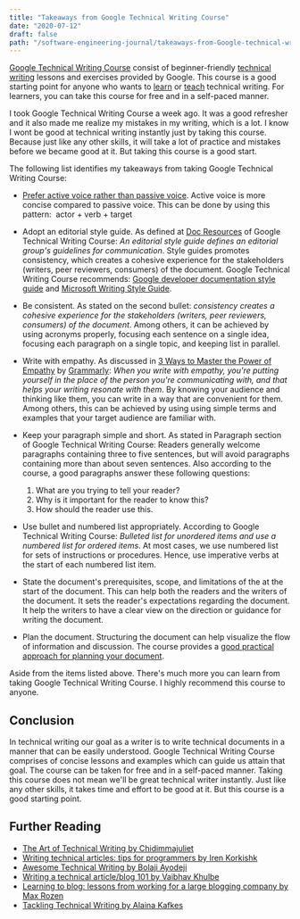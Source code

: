 ```yaml
---
title: "Takeaways from Google Technical Writing Course"
date: "2020-07-12"
draft: false
path: "/software-engineering-journal/takeaways-from-Google-technical-writing-course"
---
```


[Google Technical Writing Course](https://developers.google.com/tech-writing) consist of beginner-friendly [technical writing](https://en.wikipedia.org/wiki/Technical_writing) lessons and exercises provided by Google. This course is a good starting point for anyone who wants to [learn](https://developers.google.com/tech-writing/overview) or [teach](https://developers.google.com/tech-writing/for-instructors) technical writing. For learners, you can take this course for free and in a self-paced manner.

I took Google Technical Writing Course a week ago. It was a good refresher and it also made me realize my mistakes in my writing, which is a lot. I know I wont be good at technical writing instantly just by taking this course. Because just like any other skills, it will take a lot of practice and mistakes before we became good at it. But taking this course is a good start.

The following list identifies my takeaways from taking Google Technical Writing Course:

- [Prefer active voice rather than passive voice](https://developers.google.com/tech-writing/one/active-voice). Active voice is more concise compared to passive voice. This can be done by using this pattern: 
actor + verb + target
- Adopt an editorial style guide. As defined at [Doc Resources](https://developers.google.com/tech-writing/resources) of Google Technical Writing Course: _An editorial style guide defines an editorial group's guidelines for communication_. Style guides promotes consistency, which creates a cohesive experience for the stakeholders (writers, peer reviewers, consumers) of the document. Google Technical Writing Course recommends: [Google developer documentation style guide](https://developers.google.com/style) and [Microsoft Writing Style Guide](https://docs.microsoft.com/en-us/style-guide/welcome/).
- Be consistent. As stated on the second bullet: _consistency creates a cohesive experience for the stakeholders (writers, peer reviewers, consumers) of the document_. Among others, it can be achieved by using acronyms properly, focusing each sentence on a single idea, focusing each paragraph on a single topic, and keeping list in parallel.
- Write with empathy. As discussed in [3 Ways to Master the Power of Empathy](https://www.grammarly.com/blog/empathy-writing/) by [Grammarly](https://www.grammarly.com): _When you write with empathy, you're putting yourself in the place of the person you're communicating with, and that helps your writing resonate with them_. By knowing your audience and thinking like them, you can write in a way that are convenient for them. Among others, this can be achieved by using using simple terms and examples that your target audience are familiar with.
- Keep your paragraph simple and short. As stated in Paragraph section of Google Technical Writing Course: Readers generally welcome paragraphs containing three to five sentences, but will avoid paragraphs containing more than about seven sentences. Also according to the course, a good paragraphs answer these following questions: 
  1. What are you trying to tell your reader? 
  2. Why is it important for the reader to know this? 
  3. How should the reader use this.

- Use bullet and numbered list appropriately. According to Google Technical Writing Course: _Bulleted list for unordered items and use a numbered list for ordered items_. At most cases, we use numbered list for sets of instructions or procedures. Hence, use  imperative verbs at the start of each numbered list item.
- State the document's prerequisites, scope, and limitations of the at the start of the document. This can help both the readers and the writers of the document. It sets the reader's expectations regarding the document. It help the writers to have a clear view on the direction or guidance for writing the document.
- Plan the document. Structuring the document can help visualize the flow of information and discussion. The course provides a [good practical approach for planning your document](https://developers.google.com/tech-writing/two/large-docs#outline_a_document).

Aside from the items listed above. There's much more you can learn from taking Google Technical Writing Course. I highly recommend this course to anyone.

## Conclusion
In technical writing our goal as a writer is to write technical documents in a manner that can be easily understood. Google Technical Writing Course comprises of concise lessons and examples which can guide us attain that goal. The course can be taken for free and in a self-paced manner. Taking this course does not mean we'll be great technical writer instantly. Just like any other skills, it takes time and effort to be good at it. But this course is a good starting point.

## Further Reading

- [The Art of Technical Writing by Chidimmajuliet](https://dev.to/dimmajuliet16/the-art-of-technical-writing-1ghj)
- [Writing technical articles: tips for programmers by Iren Korkishk](https://dev.to/iriskatastic/writing-technical-articles-tips-for-programmers-29gp)
- [Awesome Technical Writing by Bolaji Ayodeji](https://github.com/BolajiAyodeji/awesome-technical-writing)
- [Writing a technical article/blog 101 by Vaibhav Khulbe](https://dev.to/vaibhavkhulbe/writing-a-technical-article-blog-101-2pjm)
- [Learning to blog: lessons from working for a large blogging company by Max Rozen](https://dev.to/rozenmd/learning-to-blog-lessons-from-working-for-a-large-blogging-company-17df)
- [Tackling Technical Writing by Alaina Kafkes](https://dev.to/alainakafkes/tackling-technical-writing)